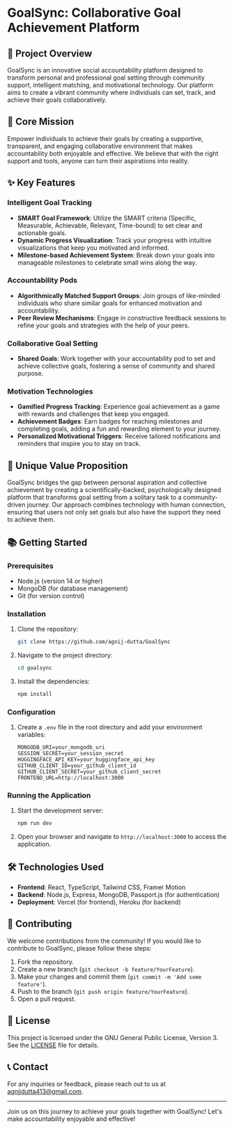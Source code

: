 # GoalSync: Collaborative Goal Achievement Platform

## 🚀 Project Overview
GoalSync is an innovative social accountability platform designed to transform personal and professional goal setting through community support, intelligent matching, and motivational technology. Our platform aims to create a vibrant community where individuals can set, track, and achieve their goals collaboratively.

## 🌟 Core Mission
Empower individuals to achieve their goals by creating a supportive, transparent, and engaging collaborative environment that makes accountability both enjoyable and effective. We believe that with the right support and tools, anyone can turn their aspirations into reality.

## ✨ Key Features

### Intelligent Goal Tracking
- **SMART Goal Framework**: Utilize the SMART criteria (Specific, Measurable, Achievable, Relevant, Time-bound) to set clear and actionable goals.
- **Dynamic Progress Visualization**: Track your progress with intuitive visualizations that keep you motivated and informed.
- **Milestone-based Achievement System**: Break down your goals into manageable milestones to celebrate small wins along the way.

### Accountability Pods
- **Algorithmically Matched Support Groups**: Join groups of like-minded individuals who share similar goals for enhanced motivation and accountability.
- **Peer Review Mechanisms**: Engage in constructive feedback sessions to refine your goals and strategies with the help of your peers.

### Collaborative Goal Setting
- **Shared Goals**: Work together with your accountability pod to set and achieve collective goals, fostering a sense of community and shared purpose.

### Motivation Technologies
- **Gamified Progress Tracking**: Experience goal achievement as a game with rewards and challenges that keep you engaged.
- **Achievement Badges**: Earn badges for reaching milestones and completing goals, adding a fun and rewarding element to your journey.
- **Personalized Motivational Triggers**: Receive tailored notifications and reminders that inspire you to stay on track.

## 🔑 Unique Value Proposition
GoalSync bridges the gap between personal aspiration and collective achievement by creating a scientifically-backed, psychologically designed platform that transforms goal setting from a solitary task to a community-driven journey. Our approach combines technology with human connection, ensuring that users not only set goals but also have the support they need to achieve them.

## 📚 Getting Started

### Prerequisites
- Node.js (version 14 or higher)
- MongoDB (for database management)
- Git (for version control)

### Installation
1. Clone the repository:
   ```bash
   git clone https://github.com/agnij-dutta/GoalSync
   ```
2. Navigate to the project directory:
   ```bash
   cd goalsync
   ```
3. Install the dependencies:
   ```bash
   npm install
   ```

### Configuration
1. Create a `.env` file in the root directory and add your environment variables:
   ```
   MONGODB_URI=your_mongodb_uri
   SESSION_SECRET=your_session_secret
   HUGGINGFACE_API_KEY=your_huggingface_api_key
   GITHUB_CLIENT_ID=your_github_client_id
   GITHUB_CLIENT_SECRET=your_github_client_secret
   FRONTEND_URL=http://localhost:3000
   ```

### Running the Application
1. Start the development server:
   ```bash
   npm run dev
   ```
2. Open your browser and navigate to `http://localhost:3000` to access the application.

## 🛠️ Technologies Used
- **Frontend**: React, TypeScript, Tailwind CSS, Framer Motion
- **Backend**: Node.js, Express, MongoDB, Passport.js (for authentication)
- **Deployment**: Vercel (for frontend), Heroku (for backend)

## 🤝 Contributing
We welcome contributions from the community! If you would like to contribute to GoalSync, please follow these steps:
1. Fork the repository.
2. Create a new branch (`git checkout -b feature/YourFeature`).
3. Make your changes and commit them (`git commit -m 'Add some feature'`).
4. Push to the branch (`git push origin feature/YourFeature`).
5. Open a pull request.

## 📄 License
This project is licensed under the GNU General Public License, Version 3. See the [LICENSE](LICENSE) file for details.

## 📞 Contact
For any inquiries or feedback, please reach out to us at [agnijdutta413@gmail.com](mailto:agnijdutta413@gmail.com).

---

Join us on this journey to achieve your goals together with GoalSync! Let's make accountability enjoyable and effective!